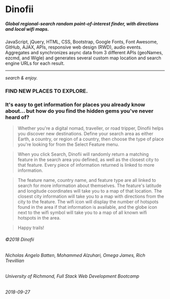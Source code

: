# Dinofii
##### Global regional-search random point-of-interest finder, with directions and local wifi maps.

JavaScript, jQuery, HTML, CSS, Bootstrap, Google Fonts, Font Awesome, GitHub, AJAX, APIs, responsive web design (RWD), audio events. Aggregates and synchronizes async data from 3 different APIs (geoNames, ezcmd, and Wigle) and generates several custom map location and search engine URLs for each result.
_________________________________________________

*search & enjoy.*

### FIND NEW PLACES TO EXPLORE. 

### It's easy to get information for places you already know about... but how do you find the hidden gems you've never heard of? 

> Whether you're a digital nomad, traveller, or road tripper, Dinofii helps you discover new destinations. Define your search area as either Earth, a country, or region of a country, then choose the type of place you're looking for from the Select Feature menu.

> When you click Search, Dinofii will randomly return a matching feature in the search area you defined, as well as the closest city to that feature. Every piece of information returned is linked to more information.

> The feature name, country name, and feature type are all linked to search for more information about themselves. The feature's latitude and longitude coordinates will take you to a map of that location. The closest city information will take you to a map with directions from the city to the feature. The wifi icon will display the number of hotspots found in the area if that information is available, and the globe icon next to the wifi symbol will take you to a map of all known wifi hotspots in the area.

> Happy trails!

###### ©2018 Dinofii
###### Nicholas Angelo Batten, Mohammed Alzuhari, Omega James, Rich Trevillian
###### University of Richmond, Full Stack Web Development Bootcamp
###### 2018-09-27